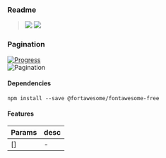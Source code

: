 ### Readme

> [![](https://img.shields.io/badge/Main-readme‌‌‌‌‌‌‌-white)](../../readme.desc.md) [![](https://img.shields.io/badge/usage‌‌‌‌‌‌‌-orange)](usage.md)

### Pagination

[![Progress](https://img.shields.io/badge/Demo-☐☐☐☐☐‌‌‌‌‌‌‌-blue)](https://krsln.github.io/NgLootBox/LootBox/Pagination)  
![](https://github.com/krsln/NgLootBox/raw/master/loot-box/Libs/Pagination/Screenshots/Pagination_2020-01-27.png "Pagination")

#### Dependencies
```
npm install --save @fortawesome/fontawesome-free
```

#### Features
Params | desc
 --- | ---  
[] | -

